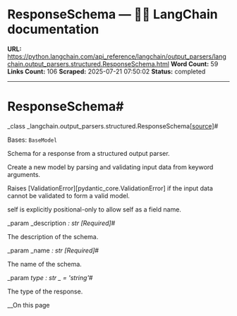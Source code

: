 # ResponseSchema — 🦜🔗 LangChain  documentation

**URL:** https://python.langchain.com/api_reference/langchain/output_parsers/langchain.output_parsers.structured.ResponseSchema.html
**Word Count:** 59
**Links Count:** 106
**Scraped:** 2025-07-21 07:50:02
**Status:** completed

---

# ResponseSchema\#

_class _langchain.output\_parsers.structured.ResponseSchema[\[source\]](https://python.langchain.com/api_reference/_modules/langchain/output_parsers/structured.html#ResponseSchema)\#     

Bases: `BaseModel`

Schema for a response from a structured output parser.

Create a new model by parsing and validating input data from keyword arguments.

Raises \[ValidationError\]\[pydantic\_core.ValidationError\] if the input data cannot be validated to form a valid model.

self is explicitly positional-only to allow self as a field name.

_param _description _: str_ _\[Required\]_\#     

The description of the schema.

_param _name _: str_ _\[Required\]_\#     

The name of the schema.

_param _type _: str_ _ = 'string'_\#     

The type of the response.

__On this page